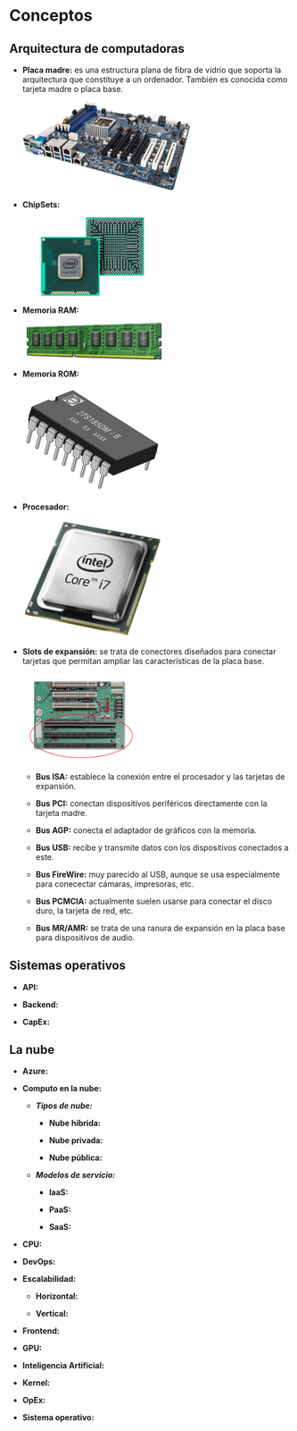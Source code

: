 # **Conceptos**

## **Arquitectura de computadoras**

- **Placa madre:** es una estructura plana de fibra de vidrio que soporta la arquitectura que constituye a un ordenador. También es conocida como tarjeta madre o placa base.

    <img src="Placa-madre.png" width="300">

- **ChipSets:**

    <img src="chipset.png" width="250">

- **Memoria RAM:**

    <img src="ram.png" width="250">

- **Memoria ROM:**

    <img src="rom.png" width="250">

- **Procesador:**

    <img src="procesador.png" width="250">

- **Slots de expansión:** se trata de conectores diseñados para conectar tarjetas que permitan ampliar las características de la placa base.
         
    <img src="buses de expansion.png" width="200">

    - **Bus ISA:** establece la conexión entre el procesador y las tarjetas de expansión.

    - **Bus PCI:** conectan dispositivos periféricos directamente con la tarjeta madre.

    - **Bus AGP:** conecta el adaptador de gráficos con la memoria.

    - **Bus USB:** recibe y transmite datos con los dispositivos conectados a este.

    - **Bus FireWire:** muy parecido al USB, aunque se usa especialmente para conecectar cámaras, impresoras, etc.

    - **Bus PCMCIA:** actualmente suelen usarse para conectar el disco duro, la tarjeta de red, etc.

    - **Bus MR/AMR:** se trata de una ranura de expansión en la placa base para dispositivos de audio.
 
## **Sistemas operativos**

- **API:**

- **Backend:**

- **CapEx:**

## **La nube**
    
- **Azure:**

- **Computo en la nube:**

    - ***Tipos de nube:***

        - **Nube híbrida:**

        - **Nube privada:**

        - **Nube pública:**

    - ***Modelos de servicio:***

        - **IaaS:**
    
        - **PaaS:**
    
        - **SaaS:**

- **CPU:**

- **DevOps:**

- **Escalabilidad:**

    - **Horizontal:**

    - **Vertical:**

- **Frontend:**

- **GPU:**

- **Inteligencia Artificial:**

- **Kernel:**

- **OpEx:**

- **Sistema operativo:**
